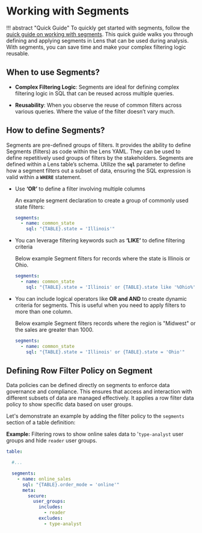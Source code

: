 # Working with Segments

!!! abstract "Quick Guide"
    To quickly get started with segments, follow the [quick guide on working with segments](/quick_guides/working_with_segments/). This quick guide walks you through defining and applying segments in Lens that can be used during analysis. With segments, you can save time and make your complex filtering logic reusable.


## When to use Segments?

- **Complex Filtering Logic**: Segments are ideal for defining complex filtering logic in SQL that can be reused across multiple queries.

- **Reusability**: When you observe the reuse of common filters across various queries. Where the value of the filter doesn’t vary much.

## How to define Segments?

Segments are pre-defined groups of filters. It provides the ability to define Segments (filters) as code within the Lens YAML. They can be used to define repetitively used groups of filters by the stakeholders. Segments are defined within a Lens table’s schema. Utilize the **`sql`** parameter to define how a segment filters out a subset of data, ensuring the SQL expression is valid within a **`WHERE`** statement.

- Use **‘OR’** to define a filter involving multiple columns

  An example segment declaration to create a group of commonly used state filters:

  ```yaml
  segments:
    - name: common_state
      sql: "{TABLE}.state = 'Illinois'"
  ```

- You can leverage filtering keywords such as **‘LIKE’** to define filtering criteria
  
  Below  example Segment filters for records where the state is Illinois or Ohio.

  ```yaml
  segments:
    - name: common_state
      sql: "{TABLE}.state = 'Illinois' or {TABLE}.state like '%Ohio%'"
  ```

- You can include logical operators like **OR and AND** to create dynamic criteria for segments. This is useful when you need to apply filters to more than one column.

  Below example Segment filters records where the region is "Midwest" or the sales are greater than 1000.

  ```yaml
  segments:
    - name: common_state
      sql: "{TABLE}.state = 'Illinois' or {TABLE}.state = 'Ohio'"
  ```

## Defining Row Filter Policy on Segment

Data policies can be defined directly on segments to enforce data governance and compliance. This ensures that access and interaction with different subsets of data are managed effectively. It applies a row filter data policy to show specific data based on user groups.

Let's demonstrate an example by adding the filter policy to the `segments` section of a table definition:

**Example:** Filtering rows to show online sales data to '`type-analyst` user groups and hide  `reader` user groups.

  ```yaml
  table: 

    #...

    segments:
      - name: online_sales
        sql: "{TABLE}.order_mode = 'online'"
        meta:
          secure:
            user_groups:
              includes:
                - reader
              excludes:
                - type-analyst
  ```
